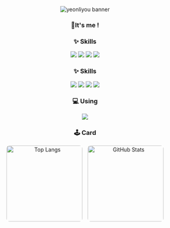 <!-- 프로필 배너 -->
<p align="center">
  <img src="https://capsule-render.vercel.app/api?type=blur&height=300&color=F9C5D1&text=yeonliyou&strokeWidth=2&section=footer&reversal=true&fontAlign=50&stroke=F0F0F0&fontColor=FFFFFF&fontSize=55&textBg=false" alt="yeonliyou banner"/>
</p>

<!-- 소개 문구 -->
<h3 align="center">👋It's me !</h1>

<!-- Skills 섹션 -->
<h3 align="center">✨ Skills</h3>
<p align="center">
  <img src="https://img.shields.io/badge/Python-3776AB?style=for-the-badge&logo=python&logoColor=white"/>
  <img src="https://img.shields.io/badge/R-276DC3?style=for-the-badge&logo=r&logoColor=white"/>
  <img src="https://img.shields.io/badge/MySQL-005C84?style=for-the-badge&logo=mysql&logoColor=white"/>
  <img src="https://img.shields.io/badge/Neo4j-018bff?style=for-the-badge&logo=neo4j&logoColor=white"/>
</p>

<!-- Skills 섹션 -->
<h3 align="center">✨ Skills</h3>
<p align="center">
  <img src="https://img.shields.io/badge/Python-F9A8D4?style=for-the-badge&logo=python&logoColor=white"/>
  <img src="https://img.shields.io/badge/R-F9A8D4?style=for-the-badge&logo=r&logoColor=white"/>
  <img src="https://img.shields.io/badge/MySQL-F9A8D4?style=for-the-badge&logo=mysql&logoColor=white"/>
  <img src="https://img.shields.io/badge/Neo4j-F9A8D4?style=for-the-badge&logo=neo4j&logoColor=white"/>
</p>

<!-- Using 섹션 -->
<h3 align="center">💻 Using</h3>
<p align="center">
  <img src="https://img.shields.io/badge/mac%20os-000000?style=for-the-badge&logo=apple&logoColor=white"/>
</p>

<h3 align="center">🕹️ Card</h3>

<div align="center" style="display: flex; justify-content: center; gap: 10px; flex-wrap: wrap;">
  <a href="https://github.com/yeonliyou/github-readme-stats">
    <img 
      src="https://github-readme-stats.vercel.app/api/top-langs/?username=yeonliyou&layout=donut&theme=omni" 
      alt="Top Langs" 
      style="height: 200px; border: 2px solid white; border-radius: 10px;"
    />
  </a>
    <img 
      src="https://github-readme-stats.vercel.app/api?username=yeonliyou&show_icons=true&theme=omni" 
      alt="GitHub Stats" 
      style="height: 200px; border: 2px solid white; border-radius: 10px;"
    />
</div>
